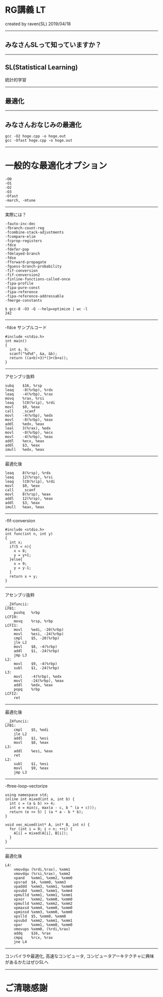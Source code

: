 # RG講義 LT

created by raven(SL)
2019/04/18


---


## みなさんSLって知っていますか？

---

## SL(Statistical Learning)

統計的学習

---

## 最適化

---

## みなさんおなじみの最適化

```
gcc -O2 hoge.cpp -o hoge.out
gcc -Ofast hoge.cpp -o hoge.out
```

---

# 一般的な最適化オプション

```
-O0
-O1
-O2
-O3
-Ofast
-march, -mtune 
```

---

実際には？

```
-fauto-inc-dec 
-fbranch-count-reg 
-fcombine-stack-adjustments 
-fcompare-elim 
-fcprop-registers 
-fdce 
-fdefer-pop 
-fdelayed-branch 
-fdse 
-fforward-propagate 
-fguess-branch-probability 
-fif-conversion 
-fif-conversion2 
-finline-functions-called-once 
-fipa-profile 
-fipa-pure-const 
-fipa-reference 
-fipa-reference-addressable 
-fmerge-constants
```

```
$ gcc-8 -O3 -Q --help=optimize | wc -l
242
```

---

-fdce
サンプルコード
```
#include <stdio.h>
int main()
{
  int a, b;
  scanf("%d%d", &a, &b);
  return ((a+b)+3)*(3+(b+a));
}
```

---

アセンブリ抜粋

```
subq	$16, %rsp
leaq	-8(%rbp), %rdx
leaq	-4(%rbp), %rax
movq	%rax, %rsi
leaq	lC0(%rip), %rdi
movl	$0, %eax
call	_scanf
movl	-4(%rbp), %edx
movl	-8(%rbp), %eax
addl	%edx, %eax
leal	3(%rax), %edx
movl	-8(%rbp), %ecx
movl	-4(%rbp), %eax
addl	%ecx, %eax
addl	$3, %eax
imull	%edx, %eax
```

---

最適化後

```
leaq	8(%rsp), %rdx
leaq	12(%rsp), %rsi
leaq	lC0(%rip), %rdi
movl	$0, %eax
call	_scanf
movl	8(%rsp), %eax
addl	12(%rsp), %eax
addl	$3, %eax
imull	%eax, %eax
```

---

-fif-conversion

```
#include <stdio.h>
int func(int n, int y)
{
  int x;
  if(5 < n){
    x = 8;
    y = y+1;
  }else{
    x = 9;
    y = y-1;
  }
  return x + y;
}
```

---

アセンブリ抜粋
```
__Z4funcii:
LFB1:
	pushq	%rbp
LCFI0:
	movq	%rsp, %rbp
LCFI1:
	movl	%edi, -20(%rbp)
	movl	%esi, -24(%rbp)
	cmpl	$5, -20(%rbp)
	jle	L2
	movl	$8, -4(%rbp)
	addl	$1, -24(%rbp)
	jmp	L3
L2:
	movl	$9, -4(%rbp)
	subl	$1, -24(%rbp)
L3:
	movl	-4(%rbp), %edx
	movl	-24(%rbp), %eax
	addl	%edx, %eax
	popq	%rbp
LCFI2:
	ret
```

---


最適化後
```
__Z4funcii:
LFB1:
	cmpl	$5, %edi
	jle	L2
	addl	$1, %esi
	movl	$8, %eax
L3:
	addl	%esi, %eax
	ret
L2:
	subl	$1, %esi
	movl	$9, %eax
	jmp	L3
```

---

-ftree-loop-vectorize

```
using namespace std;
inline int mixed(int a, int b) {
  int c = (a & b) >> 4;
  int e = min(c, max(a - c, b ^ (a + c)));
  return (e << 5) | (a * a - b * b);
}

void vec_mixed(int* A, int* B, int n) {
  for (int i = 0; i < n; ++i) {
    A[i] = mixed(A[i], B[i]);
  }
}
```

---

最適化後
```
L4:
	vmovdqu	(%rdi,%rax), %xmm1
	vmovdqu	(%rsi,%rax), %xmm2
	vpand	%xmm1, %xmm2, %xmm0
	vpsrad	$4, %xmm0, %xmm3
	vpaddd	%xmm3, %xmm1, %xmm0
	vpsubd	%xmm3, %xmm1, %xmm4
	vpmulld	%xmm1, %xmm1, %xmm1
	vpxor	%xmm2, %xmm0, %xmm0
	vpmulld	%xmm2, %xmm2, %xmm2
	vpmaxsd	%xmm4, %xmm0, %xmm0
	vpminsd	%xmm3, %xmm0, %xmm0
	vpslld	$5, %xmm0, %xmm0
	vpsubd	%xmm2, %xmm1, %xmm1
	vpor	%xmm1, %xmm0, %xmm0
	vmovups	%xmm0, (%rdi,%rax)
	addq	$16, %rax
	cmpq	%rcx, %rax
	jne	L4
```


---

コンパイラや最適化, 高速なコンピュータ, コンピュータアーキテクチャに興味があるかたはぜひSLへ

---

# ご清聴感謝
